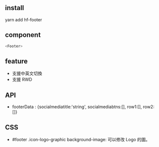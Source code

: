 ## install

yarn add hf-footer

## component

```javascript
<Footer>
```

## feature

- 支援中英文切換
- 支援 RWD

## API

- footerData : {socialmediatitle:'string', socialmediabtns:[], row1:[], row2:[]}

## CSS

- #footer .icon-logo-graphic background-image: 可以修改 Logo 的圖。
